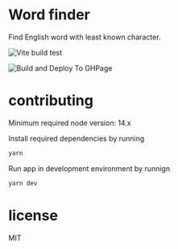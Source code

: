 # Word finder

Find English word with least known character. 

![Vite build test](https://github.com/HazzazBinFaiz/word-finder-web/actions/workflows/yarn.yml/badge.svg)

![Build and Deploy To GHPage](https://github.com/HazzazBinFaiz/word-finder-web/actions/workflows/deploy-to-github-page.yml/badge.svg)


# contributing

Minimum required node version: 14.x

Install required dependencies by running
```sh
yarn
```

Run app in development environment by runnign
```sh
yarn dev
```

# license

MIT
